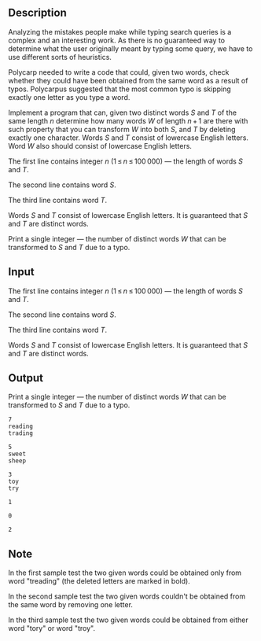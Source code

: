 ## Description

<div><p>Analyzing the mistakes people make while typing search queries is a complex and an interesting work. As there is no guaranteed way to determine what the user originally meant by typing some query, we have to use different sorts of heuristics.</p><p>Polycarp needed to write a code that could, given two words, check whether they could have been obtained from the same word as a result of typos. Polycarpus suggested that the most common typo is skipping exactly one letter as you type a word.</p><p>Implement a program that can, given two distinct words <span class="tex-span"><i>S</i></span> and <span class="tex-span"><i>T</i></span> of the same length <span class="tex-span"><i>n</i></span> determine how many words <span class="tex-span"><i>W</i></span> of length <span class="tex-span"><i>n</i> + 1</span> are there with such property that you can transform <span class="tex-span"><i>W</i></span> into both <span class="tex-span"><i>S</i></span>, and <span class="tex-span"><i>T</i></span> by deleting exactly one character. Words <span class="tex-span"><i>S</i></span> and <span class="tex-span"><i>T</i></span> consist of lowercase English letters. Word <span class="tex-span"><i>W</i></span> also should consist of lowercase English letters.</p></div><div class="input-specification"><p>The first line contains integer <span class="tex-span"><i>n</i></span> (<span class="tex-span">1 ≤ <i>n</i> ≤ 100 000</span>) — the length of words <span class="tex-span"><i>S</i></span> and <span class="tex-span"><i>T</i></span>.</p><p>The second line contains word <span class="tex-span"><i>S</i></span>.</p><p>The third line contains word <span class="tex-span"><i>T</i></span>.</p><p>Words <span class="tex-span"><i>S</i></span> and <span class="tex-span"><i>T</i></span> consist of lowercase English letters. It is guaranteed that <span class="tex-span"><i>S</i></span> and <span class="tex-span"><i>T</i></span> are distinct words.</p></div><div class="output-specification"><p>Print a single integer — the number of distinct words <span class="tex-span"><i>W</i></span> that can be transformed to <span class="tex-span"><i>S</i></span> and <span class="tex-span"><i>T</i></span> due to a typo.</p></div>

## Input

<p>The first line contains integer <span class="tex-span"><i>n</i></span> (<span class="tex-span">1 ≤ <i>n</i> ≤ 100 000</span>) — the length of words <span class="tex-span"><i>S</i></span> and <span class="tex-span"><i>T</i></span>.</p><p>The second line contains word <span class="tex-span"><i>S</i></span>.</p><p>The third line contains word <span class="tex-span"><i>T</i></span>.</p><p>Words <span class="tex-span"><i>S</i></span> and <span class="tex-span"><i>T</i></span> consist of lowercase English letters. It is guaranteed that <span class="tex-span"><i>S</i></span> and <span class="tex-span"><i>T</i></span> are distinct words.</p>

## Output

<p>Print a single integer — the number of distinct words <span class="tex-span"><i>W</i></span> that can be transformed to <span class="tex-span"><i>S</i></span> and <span class="tex-span"><i>T</i></span> due to a typo.</p>





```input1
7
reading
trading

```




```input2
5
sweet
sheep

```




```input3
3
toy
try

```




```output1
1

```




```output2
0

```




```output3
2

```



## Note

<p>In the first sample test the two given words could be obtained only from word "<span class="tex-font-style-tt"><span class="tex-font-style-bf">t</span>r<span class="tex-font-style-bf">e</span>ading</span>" (the deleted letters are marked in bold).</p><p>In the second sample test the two given words couldn't be obtained from the same word by removing one letter.</p><p>In the third sample test the two given words could be obtained from either word "<span class="tex-font-style-tt">t<span class="tex-font-style-bf">or</span>y</span>" or word "<span class="tex-font-style-tt">t<span class="tex-font-style-bf">ro</span>y</span>".</p>
